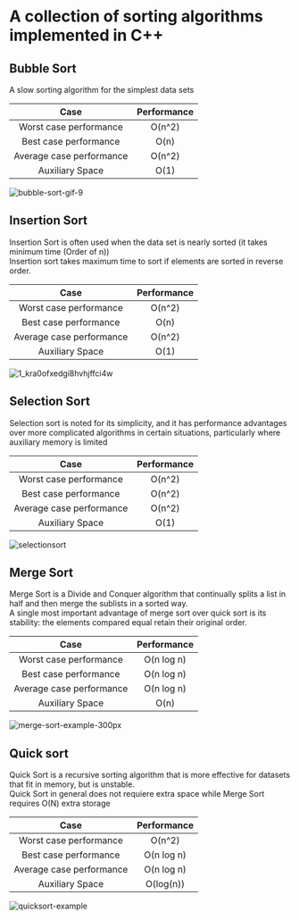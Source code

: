 # A collection of sorting algorithms implemented in C++

## Bubble Sort
A slow sorting algorithm for the simplest data sets

| Case  | Performance |
| :---: | :---: |
| Worst case performance   | O(n^2)  |
| Best case performance  | O(n)  |
| Average case performance  | O(n^2)  |
| Auxiliary Space           | O(1)  |

![bubble-sort-gif-9](https://user-images.githubusercontent.com/36489953/42171410-83532a64-7e19-11e8-95a1-b2dd3aaedc43.gif)


## Insertion Sort
Insertion Sort is often used when the data set is nearly sorted (it takes minimum time (Order of n))  
Insertion sort takes maximum time to sort if elements are sorted in reverse order.
 

| Case  | Performance |
| :---: | :---: |
| Worst case performance   | O(n^2)  |
| Best case performance  | O(n)  |
| Average case performance  | O(n^2)  |
| Auxiliary Space           | O(1)  |

![1_kra0ofxedgi8hvhjffci4w](https://user-images.githubusercontent.com/36489953/42171484-b508016a-7e19-11e8-8d47-3b95d788d579.gif)

## Selection Sort

Selection sort is noted for its simplicity, and it has performance advantages over more complicated algorithms in certain situations, particularly where auxiliary memory is limited

| Case  | Performance |
| :---: | :---: |
| Worst case performance   | O(n^2)  |
| Best case performance  | O(n^2)  |
| Average case performance  | O(n^2)  |
| Auxiliary Space           | O(1)  |

![selectionsort](https://user-images.githubusercontent.com/36489953/42171344-5554d9d2-7e19-11e8-8537-7811ebbbd1b6.gif)


## Merge Sort
Merge Sort is a Divide and Conquer algorithm that continually splits a list in half and then merge the sublists in a sorted way.    
A single most important advantage of merge sort over quick sort 
is its stability: the elements compared equal retain their original order.  


| Case  | Performance |
| :---: | :---: |
| Worst case performance   | O(n log n)  |
| Best case performance  | O(n log n)  |
| Average case performance  | O(n log n)  |
| Auxiliary Space           | O(n)  |  


![merge-sort-example-300px](https://user-images.githubusercontent.com/36489953/42171944-ed5814c8-7e1a-11e8-9d30-10ae8047bb17.gif)

## Quick sort

Quick Sort is a recursive sorting algorithm that is more effective for datasets that fit in memory, but is unstable.  
Quick Sort in general does not requiere extra space while Merge Sort requires O(N) extra storage

| Case  | Performance |
| :---: | :---: |
| Worst case performance   | O(n^2)  |
| Best case performance  | O(n log n)  |
| Average case performance  | O(n log n)  |
| Auxiliary Space           | O(log(n)) |

![quicksort-example](https://user-images.githubusercontent.com/36489953/42190383-0923306a-7e5d-11e8-86b3-1e9f7a79b782.gif)
